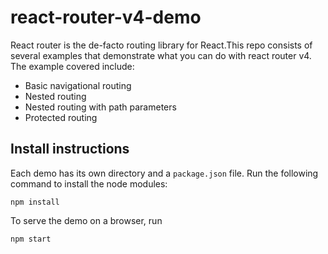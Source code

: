 # react-router-v4-demo
React router is the de-facto routing library for React.This repo consists of several examples that demonstrate what you can do with react router v4. The example covered include:
- Basic navigational routing
- Nested routing
- Nested routing with path parameters
- Protected routing

## Install instructions

Each demo has its own directory and a `package.json` file. Run the following command to install the node modules:
```
npm install
```
To serve the demo on a browser, run 
```
npm start
```


